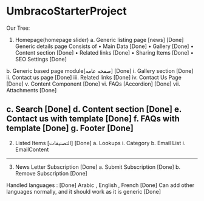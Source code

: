 # UmbracoStarterProject

Our Tree:
1.	Homepage(homepage slider)
a.	Generic listing page [news]		[Done]
Generic details page
	Consists of 
•	Main Data			[Done]
•	Gallery			[Done]
•	Content section		[Done]
•	 Related links		[Done]
•	Sharing Items		[Done]
•	SEO Settings		[Done]

b.	Generic based page module[صفحه عامه]	[Done]
i.	Gallery section		[Done]
ii.	Contact us page		[Done]
iii.	Related links		[Done]
iv.	Contact Us Page		[Done]
v.	Content Component	[Done]
vi.	FAQs [Accordion]	[Done]
vii.	Attachments		[Done]


c.	Search				[Done]
d.	Content section			[Done]
e.	Contact us with template	[Done]
f.	FAQs with template		[Done]
g.	Footer				[Done]
---------------------------------------------------------------------
2.	Listed Items [التصنيفات]	[Done]
a.	Lookups
i.	Category
b.	Email List
i.	EmailContent

------------------------------------------------------------------------------------

3.	News Letter Subscription		[Done]
a.	Submit Subscription		[Done]
b.	Remove Subscription		[Done]


Handled languages : [Done]
Arabic , English , French	[Done]
Can add other languages normally, and it should work as it is generic				[Done]


